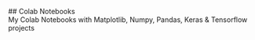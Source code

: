 #﻿# Colab Notebooks  
My Colab Notebooks with Matplotlib, Numpy, Pandas, Keras & Tensorflow projects
